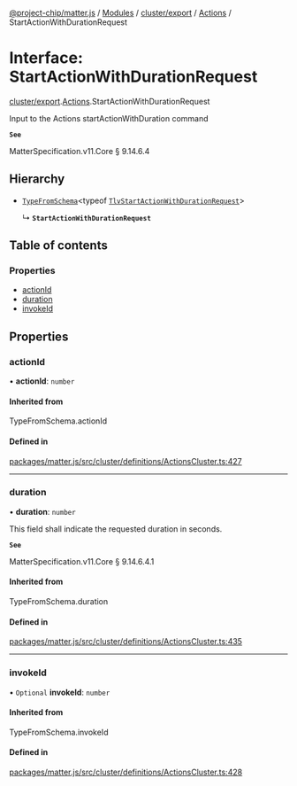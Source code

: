 [@project-chip/matter.js](../README.md) / [Modules](../modules.md) / [cluster/export](../modules/cluster_export.md) / [Actions](../modules/cluster_export.Actions.md) / StartActionWithDurationRequest

# Interface: StartActionWithDurationRequest

[cluster/export](../modules/cluster_export.md).[Actions](../modules/cluster_export.Actions.md).StartActionWithDurationRequest

Input to the Actions startActionWithDuration command

**`See`**

MatterSpecification.v11.Core § 9.14.6.4

## Hierarchy

- [`TypeFromSchema`](../modules/tlv_export.md#typefromschema)\<typeof [`TlvStartActionWithDurationRequest`](../modules/cluster_export.Actions.md#tlvstartactionwithdurationrequest)\>

  ↳ **`StartActionWithDurationRequest`**

## Table of contents

### Properties

- [actionId](cluster_export.Actions.StartActionWithDurationRequest.md#actionid)
- [duration](cluster_export.Actions.StartActionWithDurationRequest.md#duration)
- [invokeId](cluster_export.Actions.StartActionWithDurationRequest.md#invokeid)

## Properties

### actionId

• **actionId**: `number`

#### Inherited from

TypeFromSchema.actionId

#### Defined in

[packages/matter.js/src/cluster/definitions/ActionsCluster.ts:427](https://github.com/project-chip/matter.js/blob/6d3b6a5d957d88a9231d6ecab4bb41f8133112be/packages/matter.js/src/cluster/definitions/ActionsCluster.ts#L427)

___

### duration

• **duration**: `number`

This field shall indicate the requested duration in seconds.

**`See`**

MatterSpecification.v11.Core § 9.14.6.4.1

#### Inherited from

TypeFromSchema.duration

#### Defined in

[packages/matter.js/src/cluster/definitions/ActionsCluster.ts:435](https://github.com/project-chip/matter.js/blob/6d3b6a5d957d88a9231d6ecab4bb41f8133112be/packages/matter.js/src/cluster/definitions/ActionsCluster.ts#L435)

___

### invokeId

• `Optional` **invokeId**: `number`

#### Inherited from

TypeFromSchema.invokeId

#### Defined in

[packages/matter.js/src/cluster/definitions/ActionsCluster.ts:428](https://github.com/project-chip/matter.js/blob/6d3b6a5d957d88a9231d6ecab4bb41f8133112be/packages/matter.js/src/cluster/definitions/ActionsCluster.ts#L428)
